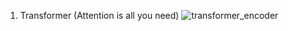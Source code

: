 1. Transformer (Attention is all you need)
![transformer_encoder](https://github.com/MarsSeo/Build-My-Own-Models/assets/103374757/304daf46-1df6-4b6d-bf49-3d1547ea43cf)


